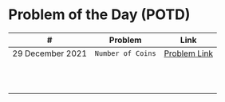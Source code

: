 # Problem of the Day (POTD)

|      #          |Problem                          |Link                         |
|----------------|-------------------------------|-----------------------------|
|29 December 2021|`Number of Coins`            |[Problem Link](https://practice.geeksforgeeks.org/problems/number-of-coins1824/1)           |
|||
|||
|||
|||
|||
|||
|||
|||
|||
|||
|||
